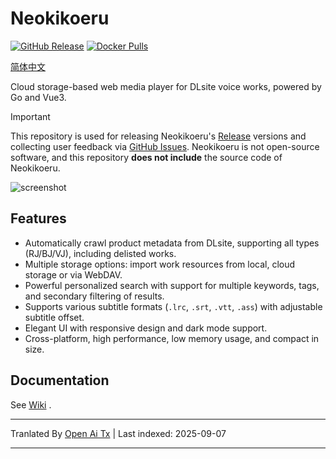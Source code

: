 # Neokikoeru

[![GitHub Release](https://img.shields.io/github/v/release/vscodev/neokikoeru)](https://github.com/vscodev/neokikoeru/releases)
[![Docker Pulls](https://img.shields.io/docker/pulls/vscodev/neokikoeru?logo=docker)](https://hub.docker.com/r/vscodev/neokikoeru)


[简体中文](https://raw.githubusercontent.com/vscodev/neokikoeru/main/README_CN.md)

Cloud storage-based web media player for DLsite voice works, powered by Go and Vue3. 

> [!IMPORTANT]
> This repository is used for releasing Neokikoeru's [Release](https://github.com/vscodev/neokikoeru/releases) versions and collecting user feedback via [GitHub Issues](https://github.com/vscodev/neokikoeru/issues). Neokikoeru is not open-source software, and this repository **does not include** the source code of Neokikoeru.

![screenshot](https://cdn.jsdelivr.net/gh/vscodev/neokikoeru@main/screenshot.png)

## Features

- Automatically crawl product metadata from DLsite, supporting all types (RJ/BJ/VJ), including delisted works.
- Multiple storage options: import work resources from local, cloud storage or via WebDAV.
- Powerful personalized search with support for multiple keywords, tags, and secondary filtering of results.
- Supports various subtitle formats (`.lrc`, `.srt`, `.vtt`, `.ass`) with adjustable subtitle offset.
- Elegant UI with responsive design and dark mode support.
- Cross-platform, high performance, low memory usage, and compact in size.

## Documentation

See [Wiki](https://github.com/vscodev/neokikoeru/wiki) .


---

Tranlated By [Open Ai Tx](https://github.com/OpenAiTx/OpenAiTx) | Last indexed: 2025-09-07

---